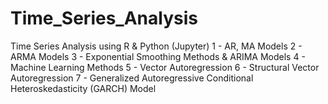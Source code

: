 # Time_Series_Analysis
Time Series Analysis using R &amp; Python (Jupyter)
1 - AR, MA Models
2 - ARMA Models
3 - Exponential Smoothing Methods & ARIMA Models
4 - Machine Learning Methods
5 - Vector Autoregression
6 - Structural Vector Autoregression
7 - Generalized Autoregressive Conditional Heteroskedasticity (GARCH) Model

